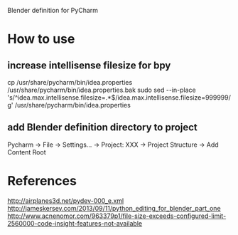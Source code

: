Blender definition for PyCharm

# How to use
## increase intellisense filesize for bpy
cp /usr/share/pycharm/bin/idea.properties /usr/share/pycharm/bin/idea.properties.bak
sudo sed --in-place 's/^idea\.max\.intellisense\.filesize=.*$/idea.max.intellisense.filesize=999999/g' /usr/share/pycharm/bin/idea.properties

## add Blender definition directory to project
Pycharm -> File -> Settings... -> Project: XXX -> Project Structure -> Add Content Root

# References
http://airplanes3d.net/pydev-000_e.xml
http://jameskersey.com/2013/09/11/python_editing_for_blender_part_one
http://www.acnenomor.com/963379p1/file-size-exceeds-configured-limit-2560000-code-insight-features-not-available
